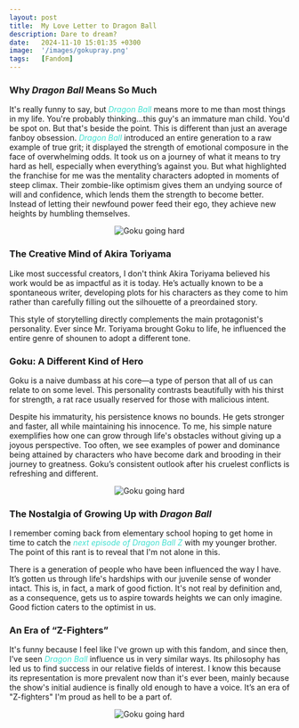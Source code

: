 ```yaml
---
layout: post
title:  My Love Letter to Dragon Ball
description: Dare to dream?
date:   2024-11-10 15:01:35 +0300
image:  '/images/gokupray.png'
tags:   [Fandom]
---
```


### Why *Dragon Ball* Means So Much

It's really funny to say, but <span style="color:turquoise">*Dragon Ball*</span> means more to me than most things in my life. You're probably thinking…this guy's an immature man child. You'd be spot on. But that's beside the point. This is different than just an average fanboy obsession. <span style="color:turquoise">*Dragon Ball*</span> introduced an entire generation to a raw example of true grit; it displayed the strength of emotional composure in the face of overwhelming odds. It took us on a journey of what it means to try hard as hell, especially when everything’s against you. But what highlighted the franchise for me was the mentality characters adopted in moments of steep climax. Their zombie-like optimism gives them an undying source of will and confidence, which lends them the strength to become better. Instead of letting their newfound power feed their ego, they achieve new heights by humbling themselves.

<p align="center">
  <img src="{{site.baseurl}}/images/super-saiyan-transformation.gif" alt="Goku going hard">
</p>


### The Creative Mind of Akira Toriyama

Like most successful creators, I don't think Akira Toriyama believed his work would be as impactful as it is today. He’s actually known to be a spontaneous writer, developing plots for his characters as they come to him rather than carefully filling out the silhouette of a preordained story.

This style of storytelling directly complements the main protagonist's personality. Ever since Mr. Toriyama brought Goku to life, he influenced the entire genre of shounen to adopt a different tone.

### Goku: A Different Kind of Hero

Goku is a naive dumbass at his core—a type of person that all of us can relate to on some level. This personality contrasts beautifully with his thirst for strength, a rat race usually reserved for those with malicious intent.

Despite his immaturity, his persistence knows no bounds. He gets stronger and faster, all while maintaining his innocence. To me, his simple nature exemplifies how one can grow through life's obstacles without giving up a joyous perspective. Too often, we see examples of power and dominance being attained by characters who have become dark and brooding in their journey to greatness. Goku’s consistent outlook after his cruelest conflicts is refreshing and different.

<p align="center">
  <img src="{{site.baseurl}}/images/goku-bowing.gif" alt="Goku going hard">
</p>

### The Nostalgia of Growing Up with *Dragon Ball*

I remember coming back from elementary school hoping to get home in time to catch the <span style="color:turquoise">*next episode of Dragon Ball Z*</span> with my younger brother. The point of this rant is to reveal that I'm not alone in this.

There is a generation of people who have been influenced the way I have. It’s gotten us through life's hardships with our juvenile sense of wonder intact. This is, in fact, a mark of good fiction. It's not real by definition and, as a consequence, gets us to aspire towards heights we can only imagine. Good fiction caters to the optimist in us.

### An Era of “Z-Fighters”

It's funny because I feel like I've grown up with this fandom, and since then, I’ve seen <span style="color:turquoise">*Dragon Ball*</span> influence us in very similar ways. Its philosophy has led us to find success in our relative fields of interest. I know this because its representation is more prevalent now than it's ever been, mainly because the show's initial audience is finally old enough to have a voice. It’s an era of "Z-fighters" I'm proud as hell to be a part of.

<p align="center">
  <img src="{{site.baseurl}}/images/dbsending.gif" alt="Goku going hard">
</p>
